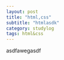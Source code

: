 ```yaml
---
layout: post
title: "html,css"
subtitle: "htmlasdk"
category: studylog
tags: html&css
---
```


asdfawegasdf
